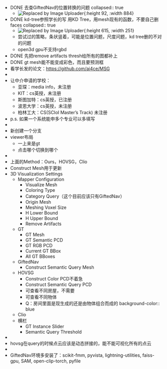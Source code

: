 - DONE 去查GiftedNav的位置转换的问题
  collapsed:: true
	- ![Replaced by Image Uploader](https://raw.githubusercontent.com/qugushihua/blog-images/master/202411161143633.jpg){:height 92, :width 884}
- DONE kd-tree参照学长的写 用KD Tree，用mesh现有的函数，不要自己删faces
  collapsed:: true
	- ![Replaced by Image Uploader](https://raw.githubusercontent.com/qugushihua/blog-images/master/202411161150531.jpg){:height 615, :width 251}
	- 尝试过的策略，条状竖着，可能是位置问题，尺度问题，kd tree删的不对的问题
	- open3d gpu不支持rgbd
- DONE 先把remove artifacts thresh给所有的图都补上
- DONE gt mesh能不能变成彩色，而且要预测框
- 看学长发的论文：https://github.com/ai4ce/MSG
-
- 让中介申请的学校：
	- 亚琛：media info，未注册
	- KIT：cs英授，未注册
	- 斯图加特：cs英授，已注册
	- 波恩大学：cs英授，未注册
	- 柏林工大：CS(SCIoI Master’s Track) 未注册
- p.s. 如果一个系统能申多个专业可以多填写
-
- 新创建一个分支
- viewer布局
	- 一上来是gt
	- 点击哪个切换到哪个
-
- 上面的Method：Ours，HOVSG，Clio
- Construct Mesh用于更新
- 3D Visualization Settings
	- Mapper Configuration
		- Visualize Mesh
		- Coloring Type
		- Category Query（这个目前应该只有GiftedNav）
		- Origin Mesh
		- Meshing Voxel Size
		- H Lower Bound
		- H Upper Bound
		- Remove Artifacts
	- GT
		- GT Mesh
		- GT Semantic PCD
		- GT RGB PCD
		- Current GT BBox
		- All GT BBoxes
	- GiftedNav
		- Construct Semantic Query Mesh
	- HOVSG
		- Construct Color PCD不着急
		- Construct Semantic Query PCD
		- 可查看不同房屋，不需要
		- 可查看不同物体
		- Q：房间里面是现生成的还是由物体组合而成的
		  background-color:: blue
	- Clio
	- 横栏
		- GT Instance Slider
		- Semantic Query Threshold
-
- hovsg在query的时候点云应该是动态拼接的，能不能可视化所有的点云
-
- GiftedNav环境多安装了：scikit-fmm, pyvista, lightning-utilities, faiss-gpu, SAM, open-clip-torch, pyfile